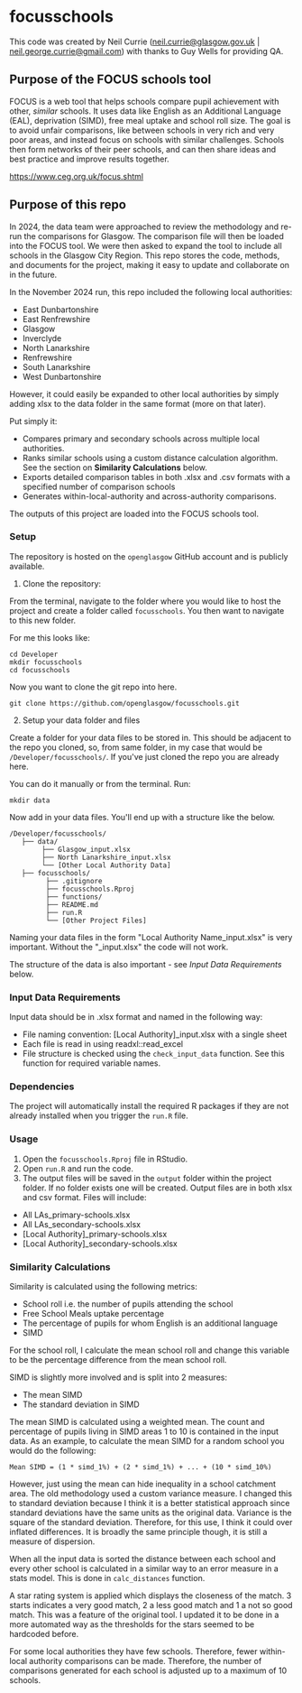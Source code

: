 # focusschools

This code was created by Neil Currie (neil.currie@glasgow.gov.uk | neil.george.currie@gmail.com) with thanks to Guy Wells for providing QA.

## Purpose of the FOCUS schools tool

FOCUS is a web tool that helps schools compare pupil achievement with other, *similar* schools. It uses data like English as an Additional Language (EAL), deprivation (SIMD), free meal uptake and school roll size. The goal is to avoid unfair comparisons, like between schools in very rich and very poor areas, and instead focus on schools with similar challenges. Schools then form networks of their peer schools, and can then share ideas and best practice and improve results together.

https://www.ceg.org.uk/focus.shtml


## Purpose of this repo

In 2024, the data team were approached to review the methodology and re-run the comparisons for Glasgow. The comparison file will then be loaded into the FOCUS tool. We were then asked to expand the tool to include all schools in the Glasgow City Region. This repo stores the code, methods, and documents for the project, making it easy to update and collaborate on in the future.

In the November 2024 run, this repo included the following local authorities: 

- East Dunbartonshire
- East Renfrewshire
- Glasgow
- Inverclyde
- North Lanarkshire
- Renfrewshire
- South Lanarkshire
- West Dunbartonshire

However, it could easily be expanded to other local authorities by simply adding xlsx to the data folder in the same format (more on that later).

Put simply it:

- Compares primary and secondary schools across multiple local authorities.
- Ranks similar schools using a custom distance calculation algorithm. See the section on **Similarity Calculations** below.
- Exports detailed comparison tables in both .xlsx and .csv formats with a specified number of comparison schools
- Generates within-local-authority and across-authority comparisons.

The outputs of this project are loaded into the FOCUS schools tool.

### Setup

The repository is hosted on the `openglasgow` GitHub account and is publicly available.

1. Clone the repository:

From the terminal, navigate to the folder where you would like to host the 
project and create a folder called `focusschools`. You then want to navigate to
this new folder. 

For me this looks like:

```
cd Developer
mkdir focusschools
cd focusschools
```

Now you want to clone the git repo into here.

```
git clone https://github.com/openglasgow/focusschools.git
```

2. Setup your data folder and files

Create a folder for your data files to be stored in. This should be adjacent to 
the repo you cloned, so, from same folder, in my case that would be 
`/Developer/focusschools/`. If you've just cloned the repo you are already here.

You can do it manually or from the terminal. Run:

```
mkdir data
```

Now add in your data files. You'll end up with a structure like the below.

```
/Developer/focusschools/
   ├── data/
        ├── Glasgow_input.xlsx
        ├── North Lanarkshire_input.xlsx
        └── [Other Local Authority Data]
   ├── focusschools/
         ├── .gitignore
         ├── focusschools.Rproj
         ├── functions/
         ├── README.md         
         ├── run.R       
         └── [Other Project Files]
```

Naming your data files in the form "Local Authority Name_input.xlsx" is very 
important. Without the "_input.xlsx" the code will not work.

The structure of the data is also important - see *Input Data Requirements* below.

### Input Data Requirements

Input data should be in .xlsx format and named in the following way:

- File naming convention: [Local Authority]_input.xlsx with a single sheet
- Each file is read in using readxl::read_excel
- File structure is checked using the `check_input_data` function. See this function for required variable names.

### Dependencies

The project will automatically install the required R packages if they are not 
already installed when you trigger the `run.R` file.

### Usage

1. Open the `focusschools.Rproj` file in RStudio.
2. Open `run.R` and run the code.
3. The output files will be saved in the `output` folder within the project folder. If no folder exists one will be created. Output files are in both xlsx and csv format. Files will include:
- All LAs_primary-schools.xlsx
- All LAs_secondary-schools.xlsx
- [Local Authority]_primary-schools.xlsx
- [Local Authority]_secondary-schools.xlsx

### Similarity Calculations

Similarity is calculated using the following metrics:

- School roll i.e. the number of pupils attending the school
- Free School Meals uptake percentage
- The percentage of pupils for whom English is an additional language
- SIMD

For the school roll, I calculate the mean school roll and change this variable to be the percentage difference from the mean school roll.

SIMD is slightly more involved and is split into 2 measures:

- The mean SIMD
- The standard deviation in SIMD

The mean SIMD is calculated using a weighted mean. The count and percentage of pupils living in SIMD areas 1 to 10 is contained in the input data. As an example, to calculate the mean SIMD for a random school you would do the following:

```
Mean SIMD = (1 * simd_1%) + (2 * simd_1%) + ... + (10 * simd_10%)
```

However, just using the mean can hide inequality in a school catchment area. The old methodology used a custom variance measure. I changed this to standard deviation because I think it is a better statistical approach since standard deviations have the same units as the original data. Variance is the square of the standard deviation. Therefore, for this use, I think it could over inflated differences. It is broadly the same principle though, it is still a measure of dispersion.

When all the input data is sorted the distance between each school and every other school is calculated in a similar way to an error measure in a stats model. This is done in `calc_distances` function. 

A star rating system is applied which displays the closeness of the match. 3 starts indicates a very good match, 2 a less good match and 1 a not so good match. This was a feature of the original tool. I updated it to be done in a more automated way as the thresholds for the stars seemed to be hardcoded before.

For some local authorities they have few schools. Therefore, fewer within-local authority comparisons can be made. Therefore, the number of comparisons generated for each school is adjusted up to a maximum of 10 schools.
